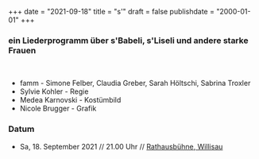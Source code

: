 ﻿
﻿+++
date = "2021-09-18"
title = "s'"
draft = false
publishdate = "2000-01-01"
+++

### ein Liederprogramm über s'Babeli, s'Liseli und andere starke Frauen

<br>

* famm - Simone Felber, Claudia Greber, Sarah Höltschi, Sabrina Troxler
* Sylvie Kohler - Regie
* Medea Karnovski - Kostümbild
* Nicole Brugger - Grafik


### Datum

* Sa, 18. September 2021  // 21.00 Uhr // [Rathausbühne, Willisau](https://www.rathausbuehne.ch/veranstaltung/voila-30-jahre-rathausbuehne-famm-s) 